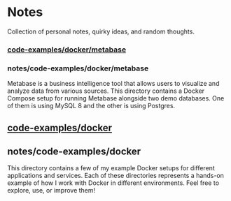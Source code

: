 # Notes

Collection of personal notes, quirky ideas, and random thoughts.

### [code-examples/docker/metabase](./code-examples/docker/metabase)
### notes/code-examples/docker/metabase

Metabase is a business intelligence tool that allows users to visualize and analyze data from various sources. This directory contains a Docker Compose setup for running Metabase alongside two demo databases. One of them is using MySQL 8 and the other is using Postgres.




## [code-examples/docker](./code-examples/docker)
## notes/code-examples/docker

This directory contains a few of my example Docker setups for different applications and services. Each of these directories represents a hands-on example of how I work with Docker in different environments. Feel free to explore, use, or improve them!

